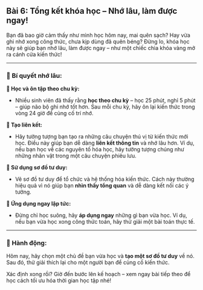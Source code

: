 ## Bài 6: Tổng kết khóa học – Nhớ lâu, làm được ngay!

Bạn đã bao giờ cảm thấy như mình học hôm nay, mai quên sạch? Hay vừa ghi nhớ xong công thức, chưa kịp dùng đã quên béng? Đừng lo, khóa học này sẽ giúp bạn nhớ lâu, làm được ngay – như một chiếc chìa khóa vàng mở ra cánh cửa kiến thức!

---

### 📌 Bí quyết nhớ lâu:

**🔹 Học và ôn tập theo chu kỳ:**
- Nhiều sinh viên đã thấy rằng **học theo chu kỳ** – học 25 phút, nghỉ 5 phút – giúp não bộ ghi nhớ tốt hơn. Sau mỗi chu kỳ, hãy ôn lại kiến thức trong vòng 24 giờ để củng cố trí nhớ.

**🔹 Tạo liên kết:**
- Hãy tưởng tượng bạn tạo ra những câu chuyện thú vị từ kiến thức mới học. Điều này giúp bạn dễ dàng **liên kết thông tin** và nhớ lâu hơn. Ví dụ, nếu bạn học về các nguyên tố hóa học, hãy tưởng tượng chúng như những nhân vật trong một câu chuyện phiêu lưu.

**🔹 Sử dụng sơ đồ tư duy:**
- Vẽ sơ đồ tư duy để tổ chức và hệ thống hóa kiến thức. Cách này thường hiệu quả vì nó giúp bạn **nhìn thấy tổng quan** và dễ dàng kết nối các ý tưởng.

**🔹 Ứng dụng ngay lập tức:**
- Đừng chỉ học suông, hãy **áp dụng ngay** những gì bạn vừa học. Ví dụ, nếu bạn vừa học xong công thức toán, hãy thử giải một bài toán thực tế.

---

### 🚀 Hành động:

Hôm nay, hãy chọn một chủ đề bạn vừa học và **tạo một sơ đồ tư duy** về nó. Sau đó, thử giải thích lại cho một người bạn để củng cố kiến thức.

Xác định xong rồi? Giờ đến bước lên kế hoạch – xem ngay bài tiếp theo để học cách tối ưu hóa thời gian học tập nhé!